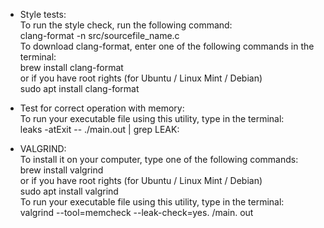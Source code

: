 * Style tests:  
To run the style check, run the following command:  
    clang-format -n src/sourcefile_name.c  
To download clang-format, enter one of the following commands in the terminal:  
    brew install clang-format  
or if you have root rights (for Ubuntu / Linux Mint / Debian)  
    sudo apt install clang-format  

* Test for correct operation with memory:  
To run your executable file using this utility, type in the terminal:  
    leaks -atExit -- ./main.out | grep LEAK:  

* VALGRIND:  
To install it on your computer, type one of the following commands:  
    brew install valgrind  
or if you have root rights (for Ubuntu / Linux Mint / Debian)  
    sudo apt install valgrind  
To run your executable file using this utility, type in the terminal:  
    valgrind --tool=memcheck --leak-check=yes. /main. out  